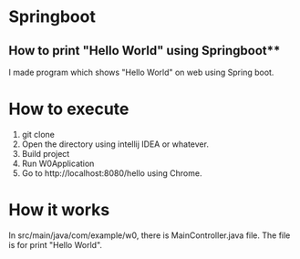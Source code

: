 # Springboot
## How to print "Hello World" using Springboot**

I made program which shows "Hello World" on web using Spring boot.

# How to execute
1. git clone 
2. Open the directory using intellij IDEA or whatever.
3. Build project
4. Run W0Application
5. Go to http://localhost:8080/hello using Chrome.

# How it works
In src/main/java/com/example/w0, there is MainController.java file.
The file is for print "Hello World".
